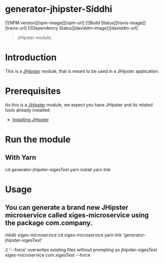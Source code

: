 # generator-jhipster-Siddhi
[![NPM version][npm-image]][npm-url] [![Build Status][travis-image]][travis-url] [![Dependency Status][daviddm-image]][daviddm-url]
> JHipster module, 

# Introduction

This is a [JHipster](http://jhipster.github.io/) module, that is meant to be used in a JHipster application.

# Prerequisites

As this is a [JHipster](http://jhipster.github.io/) module, we expect you have JHipster and its related tools already installed:

- [Installing JHipster](https://jhipster.github.io/installation.html)

# Run the module

## With Yarn
cd generator-jhipster-xigesTest
yarn install
yarn link 


# Usage
## You can generate a brand new JHipster microservice called xiges-microservice using the package com.company.

mkdir xiges-microservice
cd xiges-microservice
 yarn link 'generator-jhipster-xigesTest'

// '--force' overwrites existing files without prompting
yo jhipster-xigesTest xiges-microservice com.xigesTest --force








